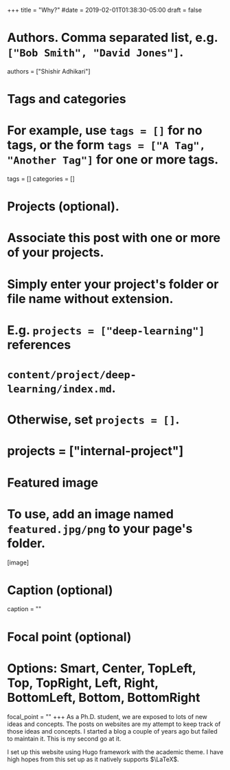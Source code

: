 +++
title = "Why?"
#date = 2019-02-01T01:38:30-05:00
draft = false

# Authors. Comma separated list, e.g. `["Bob Smith", "David Jones"]`.
authors = ["Shishir Adhikari"]

# Tags and categories
# For example, use `tags = []` for no tags, or the form `tags = ["A Tag", "Another Tag"]` for one or more tags.
tags = []
categories = []

# Projects (optional).
#   Associate this post with one or more of your projects.
#   Simply enter your project's folder or file name without extension.
#   E.g. `projects = ["deep-learning"]` references
#   `content/project/deep-learning/index.md`.
#   Otherwise, set `projects = []`.
# projects = ["internal-project"]

# Featured image
# To use, add an image named `featured.jpg/png` to your page's folder.
[image]
  # Caption (optional)
  caption = ""

  # Focal point (optional)
  # Options: Smart, Center, TopLeft, Top, TopRight, Left, Right, BottomLeft, Bottom, BottomRight
  focal_point = ""
+++
As a Ph.D. student, we are exposed to lots of new ideas and concepts. The posts on websites are my attempt to keep track of those ideas and concepts. I started a blog a couple of years ago but failed to maintain it. This is my second go at it.

I set up this website using Hugo framework with the academic theme. I have high hopes from this set up as it natively supports $\LaTeX$.
